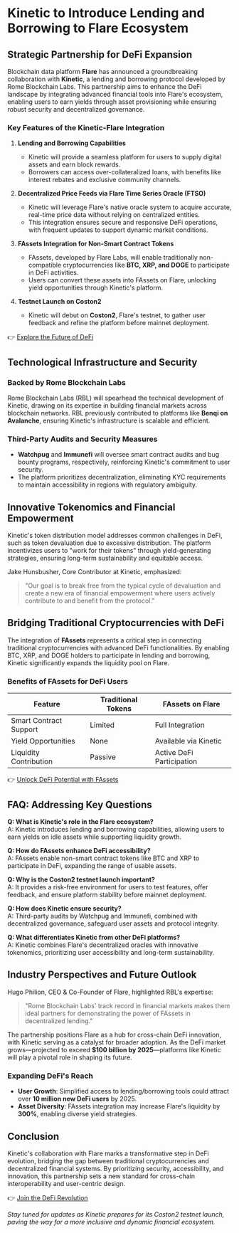 # Kinetic to Introduce Lending and Borrowing to Flare Ecosystem  

## Strategic Partnership for DeFi Expansion  

Blockchain data platform **Flare** has announced a groundbreaking collaboration with **Kinetic**, a lending and borrowing protocol developed by Rome Blockchain Labs. This partnership aims to enhance the DeFi landscape by integrating advanced financial tools into Flare's ecosystem, enabling users to earn yields through asset provisioning while ensuring robust security and decentralized governance.  

### Key Features of the Kinetic-Flare Integration  

1. **Lending and Borrowing Capabilities**  
   - Kinetic will provide a seamless platform for users to supply digital assets and earn block rewards.  
   - Borrowers can access over-collateralized loans, with benefits like interest rebates and exclusive community channels.  

2. **Decentralized Price Feeds via Flare Time Series Oracle (FTSO)**  
   - Kinetic will leverage Flare's native oracle system to acquire accurate, real-time price data without relying on centralized entities.  
   - This integration ensures secure and responsive DeFi operations, with frequent updates to support dynamic market conditions.  

3. **FAssets Integration for Non-Smart Contract Tokens**  
   - FAssets, developed by Flare Labs, will enable traditionally non-compatible cryptocurrencies like **BTC, XRP, and DOGE** to participate in DeFi activities.  
   - Users can convert these assets into FAssets on Flare, unlocking yield opportunities through Kinetic's platform.  

4. **Testnet Launch on Coston2**  
   - Kinetic will debut on **Coston2**, Flare's testnet, to gather user feedback and refine the platform before mainnet deployment.  

👉 [Explore the Future of DeFi](https://bit.ly/okx-bonus)  

## Technological Infrastructure and Security  

### Backed by Rome Blockchain Labs  
Rome Blockchain Labs (RBL) will spearhead the technical development of Kinetic, drawing on its expertise in building financial markets across blockchain networks. RBL previously contributed to platforms like **Benqi on Avalanche**, ensuring Kinetic's infrastructure is scalable and efficient.  

### Third-Party Audits and Security Measures  
- **Watchpug** and **Immunefi** will oversee smart contract audits and bug bounty programs, respectively, reinforcing Kinetic's commitment to user security.  
- The platform prioritizes decentralization, eliminating KYC requirements to maintain accessibility in regions with regulatory ambiguity.  

## Innovative Tokenomics and Financial Empowerment  

Kinetic's token distribution model addresses common challenges in DeFi, such as token devaluation due to excessive distribution. The platform incentivizes users to "work for their tokens" through yield-generating strategies, ensuring long-term sustainability and equitable access.  

Jake Hunsbusher, Core Contributor at Kinetic, emphasized:  
> "Our goal is to break free from the typical cycle of devaluation and create a new era of financial empowerment where users actively contribute to and benefit from the protocol."  

## Bridging Traditional Cryptocurrencies with DeFi  

The integration of **FAssets** represents a critical step in connecting traditional cryptocurrencies with advanced DeFi functionalities. By enabling BTC, XRP, and DOGE holders to participate in lending and borrowing, Kinetic significantly expands the liquidity pool on Flare.  

### Benefits of FAssets for DeFi Users  
| Feature                | Traditional Tokens | FAssets on Flare         |  
|------------------------|--------------------|--------------------------|  
| Smart Contract Support | Limited            | Full Integration         |  
| Yield Opportunities    | None               | Available via Kinetic    |  
| Liquidity Contribution | Passive            | Active DeFi Participation|  

👉 [Unlock DeFi Potential with FAssets](https://bit.ly/okx-bonus)  

## FAQ: Addressing Key Questions  

**Q: What is Kinetic's role in the Flare ecosystem?**  
A: Kinetic introduces lending and borrowing capabilities, allowing users to earn yields on idle assets while supporting liquidity growth.  

**Q: How do FAssets enhance DeFi accessibility?**  
A: FAssets enable non-smart contract tokens like BTC and XRP to participate in DeFi, expanding the range of usable assets.  

**Q: Why is the Coston2 testnet launch important?**  
A: It provides a risk-free environment for users to test features, offer feedback, and ensure platform stability before mainnet deployment.  

**Q: How does Kinetic ensure security?**  
A: Third-party audits by Watchpug and Immunefi, combined with decentralized governance, safeguard user assets and protocol integrity.  

**Q: What differentiates Kinetic from other DeFi platforms?**  
A: Kinetic combines Flare's decentralized oracles with innovative tokenomics, prioritizing user accessibility and long-term sustainability.  

## Industry Perspectives and Future Outlook  

Hugo Philion, CEO & Co-Founder of Flare, highlighted RBL's expertise:  
> "Rome Blockchain Labs' track record in financial markets makes them ideal partners for demonstrating the power of FAssets in decentralized lending."  

The partnership positions Flare as a hub for cross-chain DeFi innovation, with Kinetic serving as a catalyst for broader adoption. As the DeFi market grows—projected to exceed **$100 billion by 2025**—platforms like Kinetic will play a pivotal role in shaping its future.  

### Expanding DeFi's Reach  
- **User Growth**: Simplified access to lending/borrowing tools could attract over **10 million new DeFi users** by 2025.  
- **Asset Diversity**: FAssets integration may increase Flare's liquidity by **300%**, enabling diverse yield strategies.  

## Conclusion  

Kinetic's collaboration with Flare marks a transformative step in DeFi evolution, bridging the gap between traditional cryptocurrencies and decentralized financial systems. By prioritizing security, accessibility, and innovation, this partnership sets a new standard for cross-chain interoperability and user-centric design.  

👉 [Join the DeFi Revolution](https://bit.ly/okx-bonus)  

*Stay tuned for updates as Kinetic prepares for its Coston2 testnet launch, paving the way for a more inclusive and dynamic financial ecosystem.*